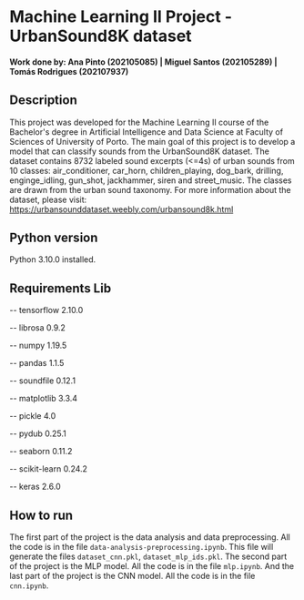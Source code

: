 # Machine Learning II Project - UrbanSound8K dataset

#### Work done by: Ana Pinto (202105085) |  Miguel Santos (202105289) | Tomás Rodrigues (202107937)

## Description

This project was developed for the Machine Learning II course of the Bachelor's degree in Artificial Intelligence and Data Science at Faculty of Sciences of University of Porto. The main goal of this project is to develop a model that can classify sounds from the UrbanSound8K dataset. The dataset contains 8732 labeled sound excerpts (<=4s) of urban sounds from 10 classes: air_conditioner, car_horn, children_playing, dog_bark, drilling, enginge_idling, gun_shot, jackhammer, siren and street_music. The classes are drawn from the urban sound taxonomy. For more information about the dataset, please visit: https://urbansounddataset.weebly.com/urbansound8k.html

## Python version
Python 3.10.0 installed.

## Requirements Lib 

-- tensorflow 2.10.0

-- librosa 0.9.2

-- numpy 1.19.5

-- pandas 1.1.5

-- soundfile 0.12.1

-- matplotlib 3.3.4

-- pickle 4.0

-- pydub 0.25.1

-- seaborn 0.11.2

-- scikit-learn 0.24.2

-- keras 2.6.0

## How to run

The first part of the project is the data analysis and data preprocessing. All the code is in the file `data-analysis-preprocessing.ipynb`. 
This file will generate the files `dataset_cnn.pkl`, `dataset_mlp_ids.pkl`.
The second part of the project is the MLP model. All the code is in the file `mlp.ipynb`.
And the last part of the project is the CNN model. All the code is in the file `cnn.ipynb`.





